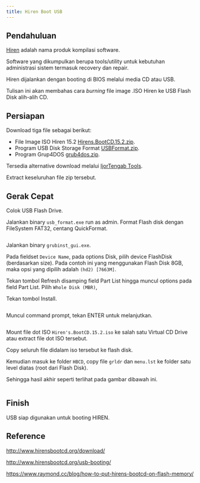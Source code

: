 ```yaml
---
title: Hiren Boot USB
---
```


## Pendahuluan

[Hiren](https://www.hiren.info/) adalah nama produk kompilasi software.

Software yang dikumpulkan berupa tools/utility untuk kebutuhan administrasi sistem termasuk recovery dan repair.

Hiren dijalankan dengan booting di BIOS melalui media CD atau USB.

Tulisan ini akan membahas cara *burning* file image .ISO Hiren ke USB Flash Disk alih-alih CD.

## Persiapan

Download tiga file sebagai berikut:

 - File Image ISO Hiren 15.2 [Hirens.BootCD.15.2.zip][1].
 - Program USB Disk Storage Format [USBFormat.zip][2].
 - Program Grup4DOS [grub4dos.zip][3].

Tersedia alternative download melalui [IjorTengab Tools][4].

Extract keseluruhan file zip tersebut.

## Gerak Cepat

Colok USB Flash Drive.

Jalankan binary `usb_format.exe` run as admin. Format Flash disk dengan FileSystem FAT32, centang QuickFormat.

<img cloudinary="ijortengab.id/screenshot.947.png">

Jalankan binary `grubinst_gui.exe`.

Pada fieldset `Device Name`, pada options Disk, pilih device FlashDisk (berdasarkan size). Pada contoh ini yang menggunakan Flash Disk 8GB, maka opsi yang dipilih adalah `(hd2) [7663M]`.

Tekan tombol Refresh disamping field Part List hingga muncul options pada field Part List. Pilih `Whole Disk (MBR)`,

Tekan tombol Install.

<img cloudinary="ijortengab.id/screenshot.917.png">

Muncul command prompt, tekan ENTER untuk melanjutkan.

<img cloudinary="ijortengab.id/screenshot.918.png">

Mount file dot ISO `Hiren's.BootCD.15.2.iso` ke salah satu Virtual CD Drive atau extract file dot ISO tersebut.

Copy seluruh file didalam iso tersebut ke flash disk.

Kemudian masuk ke folder `HBCD`, copy file `grldr` dan `menu.lst` ke folder satu level diatas (root dari Flash Disk).

Sehingga hasil akhir seperti terlihat pada gambar dibawah ini.

<img cloudinary="ijortengab.id/screenshot.948.png">

## Finish

USB siap digunakan untuk booting HIREN.

## Reference

http://www.hirensbootcd.org/download/

http://www.hirensbootcd.org/usb-booting/

https://www.raymond.cc/blog/how-to-put-hirens-bootcd-on-flash-memory/

[1]: http://www.hirensbootcd.org/files/Hirens.BootCD.15.2.zip

[2]: http://www.hirensbootcd.org/files/USBFormat.zip

[3]: http://www.hirensbootcd.org/files/grub4dos.zip

[4]: http://ijortengab.id/tools/
